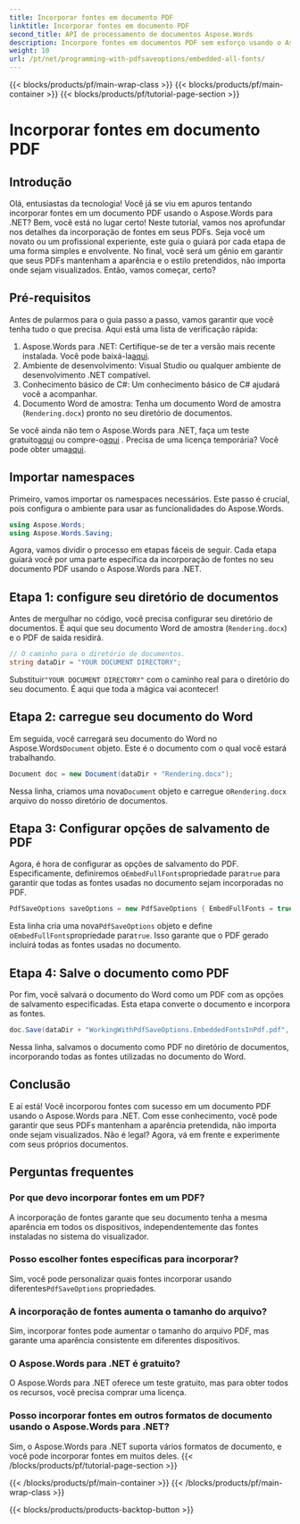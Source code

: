 ```yaml
---
title: Incorporar fontes em documento PDF
linktitle: Incorporar fontes em documento PDF
second_title: API de processamento de documentos Aspose.Words
description: Incorpore fontes em documentos PDF sem esforço usando o Aspose.Words para .NET com este guia detalhado passo a passo. Garanta uma aparência consistente em todos os dispositivos.
weight: 10
url: /pt/net/programming-with-pdfsaveoptions/embedded-all-fonts/
---
```


{{< blocks/products/pf/main-wrap-class >}}
{{< blocks/products/pf/main-container >}}
{{< blocks/products/pf/tutorial-page-section >}}

# Incorporar fontes em documento PDF

## Introdução

Olá, entusiastas da tecnologia! Você já se viu em apuros tentando incorporar fontes em um documento PDF usando o Aspose.Words para .NET? Bem, você está no lugar certo! Neste tutorial, vamos nos aprofundar nos detalhes da incorporação de fontes em seus PDFs. Seja você um novato ou um profissional experiente, este guia o guiará por cada etapa de uma forma simples e envolvente. No final, você será um gênio em garantir que seus PDFs mantenham a aparência e o estilo pretendidos, não importa onde sejam visualizados. Então, vamos começar, certo?

## Pré-requisitos

Antes de pularmos para o guia passo a passo, vamos garantir que você tenha tudo o que precisa. Aqui está uma lista de verificação rápida:

1. Aspose.Words para .NET: Certifique-se de ter a versão mais recente instalada. Você pode baixá-la[aqui](https://releases.aspose.com/words/net/).
2. Ambiente de desenvolvimento: Visual Studio ou qualquer ambiente de desenvolvimento .NET compatível.
3. Conhecimento básico de C#: Um conhecimento básico de C# ajudará você a acompanhar.
4. Documento Word de amostra: Tenha um documento Word de amostra (`Rendering.docx`) pronto no seu diretório de documentos.

 Se você ainda não tem o Aspose.Words para .NET, faça um teste gratuito[aqui](https://releases.aspose.com/) ou compre-o[aqui](https://purchase.aspose.com/buy) . Precisa de uma licença temporária? Você pode obter uma[aqui](https://purchase.aspose.com/temporary-license/).

## Importar namespaces

Primeiro, vamos importar os namespaces necessários. Este passo é crucial, pois configura o ambiente para usar as funcionalidades do Aspose.Words.

```csharp
using Aspose.Words;
using Aspose.Words.Saving;
```

Agora, vamos dividir o processo em etapas fáceis de seguir. Cada etapa guiará você por uma parte específica da incorporação de fontes no seu documento PDF usando o Aspose.Words para .NET.

## Etapa 1: configure seu diretório de documentos

Antes de mergulhar no código, você precisa configurar seu diretório de documentos. É aqui que seu documento Word de amostra (`Rendering.docx`) e o PDF de saída residirá.

```csharp
// O caminho para o diretório de documentos.
string dataDir = "YOUR DOCUMENT DIRECTORY";
```

 Substituir`"YOUR DOCUMENT DIRECTORY"` com o caminho real para o diretório do seu documento. É aqui que toda a mágica vai acontecer!

## Etapa 2: carregue seu documento do Word

 Em seguida, você carregará seu documento do Word no Aspose.Words`Document` objeto. Este é o documento com o qual você estará trabalhando.

```csharp
Document doc = new Document(dataDir + "Rendering.docx");
```

 Nessa linha, criamos uma nova`Document` objeto e carregue o`Rendering.docx` arquivo do nosso diretório de documentos.

## Etapa 3: Configurar opções de salvamento de PDF

 Agora, é hora de configurar as opções de salvamento do PDF. Especificamente, definiremos o`EmbedFullFonts`propriedade para`true` para garantir que todas as fontes usadas no documento sejam incorporadas no PDF.

```csharp
PdfSaveOptions saveOptions = new PdfSaveOptions { EmbedFullFonts = true };
```

 Esta linha cria uma nova`PdfSaveOptions` objeto e define o`EmbedFullFonts`propriedade para`true`. Isso garante que o PDF gerado incluirá todas as fontes usadas no documento.

## Etapa 4: Salve o documento como PDF

Por fim, você salvará o documento do Word como um PDF com as opções de salvamento especificadas. Esta etapa converte o documento e incorpora as fontes.

```csharp
doc.Save(dataDir + "WorkingWithPdfSaveOptions.EmbeddedFontsInPdf.pdf", saveOptions);
```

Nessa linha, salvamos o documento como PDF no diretório de documentos, incorporando todas as fontes utilizadas no documento do Word.

## Conclusão

E aí está! Você incorporou fontes com sucesso em um documento PDF usando o Aspose.Words para .NET. Com esse conhecimento, você pode garantir que seus PDFs mantenham a aparência pretendida, não importa onde sejam visualizados. Não é legal? Agora, vá em frente e experimente com seus próprios documentos.

## Perguntas frequentes

### Por que devo incorporar fontes em um PDF?
A incorporação de fontes garante que seu documento tenha a mesma aparência em todos os dispositivos, independentemente das fontes instaladas no sistema do visualizador.

### Posso escolher fontes específicas para incorporar?
 Sim, você pode personalizar quais fontes incorporar usando diferentes`PdfSaveOptions` propriedades.

### A incorporação de fontes aumenta o tamanho do arquivo?
Sim, incorporar fontes pode aumentar o tamanho do arquivo PDF, mas garante uma aparência consistente em diferentes dispositivos.

### O Aspose.Words para .NET é gratuito?
O Aspose.Words para .NET oferece um teste gratuito, mas para obter todos os recursos, você precisa comprar uma licença.

### Posso incorporar fontes em outros formatos de documento usando o Aspose.Words para .NET?
Sim, o Aspose.Words para .NET suporta vários formatos de documento, e você pode incorporar fontes em muitos deles.
{{< /blocks/products/pf/tutorial-page-section >}}

{{< /blocks/products/pf/main-container >}}
{{< /blocks/products/pf/main-wrap-class >}}

{{< blocks/products/products-backtop-button >}}
